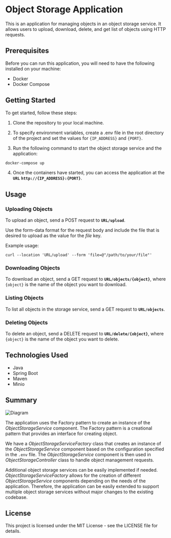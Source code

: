 # Object Storage Application

This is an application for managing objects in an object storage service. It allows users to upload, download, delete, and get list of objects using HTTP requests.

## Prerequisites

Before you can run this application, you will need to have the following installed on your machine:

- Docker
- Docker Compose

## Getting Started
To get started, follow these steps:

1. Clone the repository to your local machine.

2. To specify environment variables, create a .env file in the root directory of the project and set the values for `{IP_ADDRESS}` and `{PORT}`.

3. Run the following command to start the object storage service and the application:

```cmd 
docker-compose up
```
4. Once the containers have started, you can access the application at the **`URL`** **`http://{IP_ADDRESS}:{PORT}`**.

## Usage

### Uploading Objects
To upload an object, send a POST request to **`URL/upload`**.

Use the form-data format for the request body and include the file that is desired to upload as the value for the *file* key.

Example usage:
```curl
curl --location 'URL/upload' --form 'file=@"/path/to/your/file"'
```
### Downloading Objects
To download an object, send a GET request to **`URL/objects/{object}`**, where `{object}` is the name of the object you want to download.

### Listing Objects
To list all objects in the storage service, send a GET request to **`URL/objects`**.

### Deleting Objects
To delete an object, send a DELETE request to **`URL/delete/{object}`**, where `{object}` is the name of the object you want to delete.

## Technologies Used
- Java
- Spring Boot
- Maven
- Minio

## Summary

![Diagram](../assets/diagram.png?raw=true)

The application uses the Factory pattern to create an instance of the *ObjectStorageService* component. The Factory pattern is a creational pattern that provides an interface for creating object.

We have a *ObjectStorageServiceFactory* class that creates an instance of the *ObjectStorageService* component based on the configuration specified in the `.env` file. The *ObjectStorageService* component is then used in *ObjectStorageController* class to handle object management requests.

Additional object storage services can be easily implemented if needed. *ObjectStorageServiceFactory* allows for the creation of different *ObjectStorageService* components depending on the needs of the application. Therefore, the application can be easily extended to support multiple object storage services without major changes to the existing codebase.

## License
This project is licensed under the MIT License - see the LICENSE file for details.
